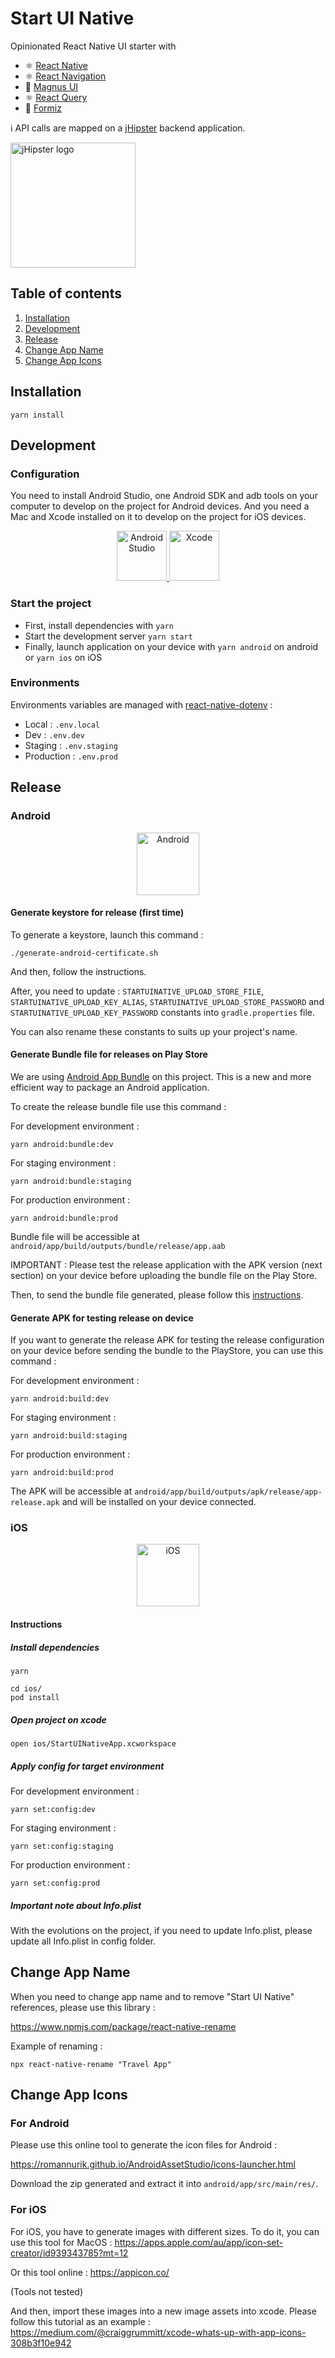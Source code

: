# Start UI Native

Opinionated React Native UI starter with
- ⚛️ [React Native](https://reactnative.dev/)
- ⚛️ [React Navigation](https://reactnavigation.org/)
- 🔺 [Magnus UI](https://magnus-ui.com/)
- ⚛️ [React Query](https://react-query.tanstack.com/)
- 🐜 [Formiz](https://formiz-react.com/)

ℹ️ API calls are mapped on a [jHipster](https://www.jhipster.tech/) backend application.

<a href="https://www.jhipster.tech/">
  <img src="https://fr.ippon.tech/jhipster/img-jhipster.jpg?language_id=1591305318214" alt="jHipster logo" width="200" />
</a>

## Table of contents

1. [Installation](#installation)
2. [Development](#development)
3. [Release](#release)
4. [Change App Name](#change-app-name)
4. [Change App Icons](#change-app-icons)

## Installation

```
yarn install
```

## Development

### Configuration

You need to install Android Studio, one Android SDK and adb tools on your computer to develop on the project for Android devices. And you need a Mac and Xcode installed on it to develop on the project for iOS devices.

<p align="center">
  <a href="https://developer.android.com/studio?authuser=1">
    <img src="https://upload.wikimedia.org/wikipedia/commons/thumb/3/34/Android_Studio_icon.svg/1200px-Android_Studio_icon.svg.png" alt="Android Studio" width="80" />
  </a>

  <a href="https://developer.apple.com/xcode/">
    <img src="https://www.swiftement.fr/wp-content/uploads/2018/04/xcode.png" alt="Xcode" width="80" />
  </a>
</p>

### Start the project

 - First, install dependencies with `yarn`
 - Start the development server `yarn start`
 - Finally, launch application on your device with `yarn android` on android or `yarn ios` on iOS

### Environments

Environments variables are managed with [react-native-dotenv](https://github.com/zetachang/react-native-dotenv) : 

- Local : `.env.local`
- Dev : `.env.dev`
- Staging : `.env.staging`
- Production : `.env.prod`

## Release

### Android

<p align="center">
  <a href="https://www.android.com/">
    <img src="https://upload.wikimedia.org/wikipedia/commons/8/82/Android_logo_2019.svg" alt="Android" width="100" />
  </a>
</p>

#### Generate keystore for release (first time)

To generate a keystore, launch this command :

```./generate-android-certificate.sh```

And then, follow the instructions.

After, you need to update : `STARTUINATIVE_UPLOAD_STORE_FILE`,
`STARTUINATIVE_UPLOAD_KEY_ALIAS`,
`STARTUINATIVE_UPLOAD_STORE_PASSWORD` and
`STARTUINATIVE_UPLOAD_KEY_PASSWORD` constants into `gradle.properties` file.

You can also rename these constants to suits up your project's name.

#### Generate Bundle file for releases on Play Store

We are using [Android App Bundle](https://developer.android.com/platform/technology/app-bundle) on this project. This is a new and more efficient way to package an Android application.

To create the release bundle file use this command :

For development environment :

```
yarn android:bundle:dev
```

For staging environment :

```
yarn android:bundle:staging
```

For production environment :

```
yarn android:bundle:prod
```

Bundle file will be accessible at `android/app/build/outputs/bundle/release/app.aab`

IMPORTANT : Please test the release application with the APK version (next section) on your device before uploading the bundle file on the Play Store.

Then, to send the bundle file generated, please follow this [instructions](https://www.notion.so/bearstudio/D-ployer-une-application-sur-le-PlayStore-78449defdca946eb95be445fbb2b054b).

#### Generate APK for testing release on device

If you want to generate the release APK for testing the release configuration on your device before sending the bundle to the PlayStore, you can use this command :

For development environment :

```
yarn android:build:dev
```

For staging environment :

```
yarn android:build:staging
```

For production environment :

```
yarn android:build:prod
```

The APK will be accessible at `android/app/build/outputs/apk/release/app-release.apk` and will be installed on your device connected.

### iOS

<p align="center">
  <a href="https://www.apple.com/fr/ios">
    <img src="https://upload.wikimedia.org/wikipedia/commons/thumb/c/ca/IOS_logo.svg/1200px-IOS_logo.svg.png" alt="iOS" width="100" />
  </a>
</p>

#### Instructions

##### Install dependencies

```
yarn
```

```
cd ios/
pod install
```

##### Open project on xcode

```
open ios/StartUINativeApp.xcworkspace
```

##### Apply config for target environment

For development environment :

```
yarn set:config:dev
```

For staging environment :

```
yarn set:config:staging
```

For production environment :

```
yarn set:config:prod
```

##### Important note about Info.plist

With the evolutions on the project, if you need to update Info.plist, please update all Info.plist in config folder.

## Change App Name

When you need to change app name and to remove "Start UI Native" references, please use this library :

https://www.npmjs.com/package/react-native-rename

Example of renaming :

```npx react-native-rename "Travel App"```


## Change App Icons

### For Android

Please use this online tool to generate the icon files for Android :

https://romannurik.github.io/AndroidAssetStudio/icons-launcher.html

Download the zip generated and extract it into `android/app/src/main/res/`.

### For iOS

For iOS, you have to generate images with different sizes. To do it, you can use this tool for MacOS : https://apps.apple.com/au/app/icon-set-creator/id939343785?mt=12

Or this tool online : https://appicon.co/

(Tools not tested)

And then, import these images into a new image assets into xcode. Please follow this tutorial as an example : https://medium.com/@craiggrummitt/xcode-whats-up-with-app-icons-308b3f10e942
